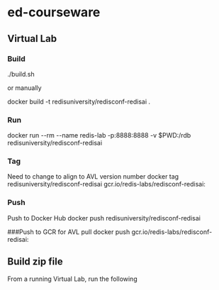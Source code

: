 # ed-courseware

## Virtual Lab

### Build
./build.sh

or manually

docker build -t redisuniversity/redisconf-redisai .

### Run
docker run --rm --name redis-lab -p:8888:8888 -v $PWD:/rdb redisuniversity/redisconf-redisai

### Tag
Need to change <version> to align to AVL version number
docker tag redisuniversity/redisconf-redisai gcr.io/redis-labs/redisconf-redisai:<version>

### Push
Push to Docker Hub
docker push redisuniversity/redisconf-redisai

###Push to GCR for AVL pull
docker push gcr.io/redis-labs/redisconf-redisai:<version>


## Build zip file
From a running Virtual Lab, run the following

